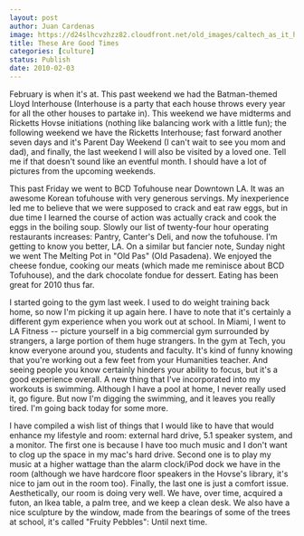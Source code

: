 ```yaml
---
layout: post
author: Juan Cardenas
image: https://d24slhcvzhzz82.cloudfront.net/old_images/caltech_as_it_happens/6a0105349b8251970b0120a849ce0d970b.jpg
title: These Are Good Times
categories: [culture]
status: Publish
date: 2010-02-03
---
```


February is when it's at. This past weekend we had the Batman-themed Lloyd Interhouse (Interhouse is a party that each house throws every year for all the other houses to partake in). This weekend we have midterms and Ricketts Hovse initiations (nothing like balancing work with a little fun); the following weekend we have the Ricketts Interhouse; fast forward another seven days and it's Parent Day Weekend (I can't wait to see you mom and dad), and finally, the last weekend I will also be visited by a loved one. Tell me if that doesn't sound like an eventful month. I should have a lot of pictures from the upcoming weekends.

This past Friday we went to BCD Tofuhouse near Downtown LA. It was an awesome Korean tofuhouse with very generous servings. My inexperience led me to believe that we were supposed to crack and eat raw eggs, but in due time I learned the course of action was actually crack and cook the eggs in the boiling soup. Slowly our list of twenty-four hour operating restaurants increases: Pantry, Canter's Deli, and now the tofuhouse. I'm getting to know you better, LA. On a similar but fancier note, Sunday night we went The Melting Pot in "Old Pas" (Old Pasadena). We enjoyed the cheese fondue, cooking our meats (which made me reminisce about BCD Tofuhouse), and the dark chocolate fondue for dessert. Eating has been great for 2010 thus far.

I started going to the gym last week. I used to do weight training back home, so now I'm picking it up again here. I have to note that it's certainly a different gym experience when you work out at school. In Miami, I went to LA Fitness -- picture yourself in a big commercial gym surrounded by strangers, a large portion of them huge strangers. In the gym at Tech, you know everyone around you, students and faculty. It's kind of funny knowing that you're working out a few feet from your Humanities teacher. And seeing people you know certainly hinders your ability to focus, but it's a good experience overall. A new thing that I've incorporated into my workouts is swimming. Although I have a pool at home, I never really used it, go figure. But now I'm digging the swimming, and it leaves you really tired. I'm going back today for some more.

I have compiled a wish list of things that I would like to have that would enhance my lifestyle and room: external hard drive, 5.1 speaker system, and a monitor. The first one is because I have too much music and I don't want to clog up the space in my mac's hard drive. Second one is to play my music at a higher wattage than the alarm clock/iPod dock we have in the room (although we have hardcore floor speakers in the Hovse's library, it's nice to jam out in the room too). Finally, the last one is just a comfort issue. Aesthetically, our room is doing very well. We have, over time, acquired a futon, an Ikea table, a palm tree, and we keep a clean desk. We also have a nice sculpture by the window, made from the bearings of some of the trees at school, it's called "Fruity Pebbles":
Until next time.

